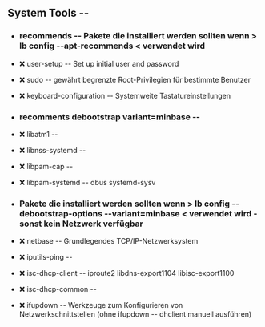 ##  System Tools  --

- ###  recommends  -- Pakete die installiert werden sollten wenn > lb config --apt-recommends < verwendet wird

- :x:  user-setup  -- Set up initial user and password
- :x:  sudo  -- gewährt begrenzte Root-Privilegien für bestimmte Benutzer
- :x:  keyboard-configuration  -- Systemweite Tastatureinstellungen

- ###  recomments debootstrap variant=minbase  -- 

- :x:  libatm1  --
- :x:  libnss-systemd  --
- :x:  libpam-cap  --
- :x:  libpam-systemd  --	dbus systemd-sysv

- ###  Pakete die installiert werden sollten wenn > lb config --debootstrap-options --variant=minbase < verwendet wird - sonst kein Netzwerk verfügbar

- :x:  netbase  --  Grundlegendes TCP/IP-Netzwerksystem
- :x:  iputils-ping  --
- :x:  isc-dhcp-client  -- iproute2  libdns-export1104  libisc-export1100
- :x:  isc-dhcp-common  --

- :x:  ifupdown  --  Werkzeuge zum Konfigurieren von Netzwerkschnittstellen (ohne ifupdown -- dhclient manuell ausführen)


